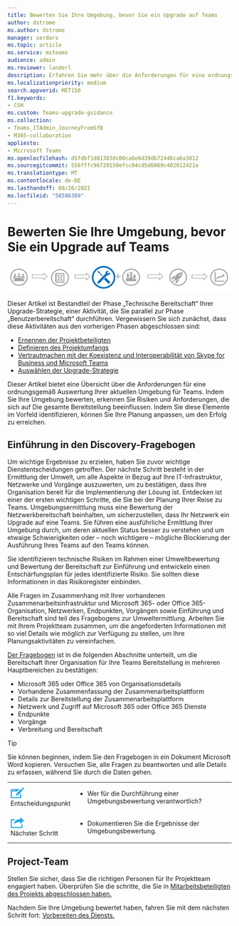 ```yaml
---
title: Bewerten Sie Ihre Umgebung, bevor Sie ein Upgrade auf Teams
author: dstrome
ms.author: dstrome
manager: serdars
ms.topic: article
ms.service: msteams
audience: admin
ms.reviewer: landerl
description: Erfahren Sie mehr über die Anforderungen für eine ordnungsgemäß Bewertung Ihrer aktuellen Umgebung für ein Upgrade auf Teams.
ms.localizationpriority: medium
search.appverid: MET150
f1.keywords:
- CSH
ms.custom: Teams-upgrade-guidance
ms.collection:
- Teams_ITAdmin_JourneyFromSfB
- M365-collaboration
appliesto:
- Microsoft Teams
ms.openlocfilehash: d5fdbf1d81383dc00ca6e6d39db72446ca6a3012
ms.sourcegitcommit: 556fffc96729150efcc04cd5d6069c402012421e
ms.translationtype: MT
ms.contentlocale: de-DE
ms.lasthandoff: 08/26/2021
ms.locfileid: "58586309"
---
```

# <a name="evaluate-your-environment-before-upgrading-to-teams"></a>Bewerten Sie Ihre Umgebung, bevor Sie ein Upgrade auf Teams

![Diagramm Upgrade-Strategie, mit Betonung der Phase „Technische Bereitschaft“](media/upgrade-banner-tech-readiness.png "Etappen der Upgrade-Tour mit Schwerpunkt auf der Phase „Technische Bereitschaft“")

Dieser Artikel ist Bestandteil der Phase „Technische Bereitschaft“ Ihrer Upgrade-Strategie, einer Aktivität, die Sie parallel zur Phase „Benutzerbereitschaft“ durchführen. Vergewissern Sie sich zunächst, dass diese Aktivitäten aus den vorherigen Phasen abgeschlossen sind:

- [Ernennen der Projektbeteiligten](upgrade-enlist-stakeholders.md)
- [Definieren des Projektumfangs](./upgrade-define-project-scope.md)
- [Vertrautmachen mit der Koexistenz und Interoperabilität von Skype for Business und Microsoft Teams](./teams-and-skypeforbusiness-coexistence-and-interoperability.md)
- [Auswählen der Upgrade-Strategie](upgrade-and-coexistence-of-skypeforbusiness-and-teams.md)

Dieser Artikel bietet eine Übersicht über die Anforderungen für eine ordnungsgemäß Auswertung Ihrer aktuellen Umgebung für Teams. Indem Sie Ihre Umgebung bewerten, erkennen Sie Risiken und Anforderungen, die sich auf Die gesamte Bereitstellung beeinflussen. Indem Sie diese Elemente im Vorfeld identifizieren, können Sie Ihre Planung anpassen, um den Erfolg zu erreichen.

## <a name="introduction-to-the-discovery-questionnaire"></a>Einführung in den Discovery-Fragebogen

Um wichtige Ergebnisse zu erzielen, haben Sie zuvor wichtige Dienstentscheidungen getroffen. Der nächste Schritt besteht in der Ermittlung der Umwelt, um alle Aspekte in Bezug auf Ihre IT-Infrastruktur, Netzwerke und Vorgänge auszuwerten, um zu bestätigen, dass Ihre Organisation bereit für die Implementierung der Lösung ist. Entdecken ist einer der ersten wichtigen Schritte, die Sie bei der Planung Ihrer Reise zu Teams. Umgebungsermittlung muss eine Bewertung der Netzwerkbereitschaft beinhalten, um sicherzustellen, dass Ihr Netzwerk ein Upgrade auf eine Teams. Sie führen eine ausführliche Ermittlung Ihrer Umgebung durch, um deren aktuellen Status besser zu verstehen und um etwaige Schwierigkeiten oder – noch wichtigere – mögliche Blockierung der Ausführung Ihres Teams auf den Teams können.

Sie identifizieren technische Risiken im Rahmen einer Umweltbewertung und Bewertung der Bereitschaft zur Einführung und entwickeln einen Entschärfungsplan für jedes identifizierte Risiko. Sie sollten diese Informationen in das Risikoregister einbinden.

Alle Fragen im Zusammenhang mit Ihrer vorhandenen Zusammenarbeitsinfrastruktur und Microsoft 365- oder Office 365-Organisation, Netzwerken, Endpunkten, Vorgängen sowie Einführung und Bereitschaft sind teil des Fragebogens zur Umweltermittlung. Arbeiten Sie mit Ihrem Projektteam zusammen, um die angeforderten Informationen mit so viel Details wie möglich zur Verfügung zu stellen, um Ihre Planungsaktivitäten zu vereinfachen.

[Der Fragebogen](upgrade-plan-journey-discovery-questionnaire.md) ist in die folgenden Abschnitte unterteilt, um die Bereitschaft Ihrer Organisation für Ihre Teams Bereitstellung in mehreren Hauptbereichen zu bestätigen:

- Microsoft 365 oder Office 365 von Organisationsdetails
- Vorhandene Zusammenfassung der Zusammenarbeitsplattform
- Details zur Bereitstellung der Zusammenarbeitsplattform
- Netzwerk und Zugriff auf Microsoft 365 oder Office 365 Dienste
- Endpunkte
- Vorgänge
- Verbreitung und Bereitschaft

> [!TIP]
> Sie können beginnen, indem Sie den Fragebogen in ein Dokument Microsoft Word kopieren. Versuchen Sie, alle Fragen zu beantworten und alle Details zu erfassen, während Sie durch die Daten gehen.

<table>
<tr><td><img src="media/audio_conferencing_image7.png" alt="An icon depicting a decision point"/> <br/>Entscheidungspunkt</td><td><ul><li>Wer für die Durchführung einer Umgebungsbewertung verantwortlich?</li></ul></td></tr>
<tr><td><img src="media/audio_conferencing_image9.png" alt="An icon depicting the next step"/><br/>Nächster Schritt</td><td><ul><li>Dokumentieren Sie die Ergebnisse der Umgebungsbewertung.</li></ul></td></tr>
</table>


## <a name="project-team"></a>Project-Team

Stellen Sie sicher, dass Sie die richtigen Personen für Ihr Projektteam engagiert haben. Überprüfen Sie die schritte, die Sie in [Mitarbeitsbeteiligten des Projekts abgeschlossen haben.](upgrade-enlist-stakeholders.md)

Nachdem Sie Ihre Umgebung bewertet haben, fahren Sie mit dem nächsten Schritt fort: [Vorbereiten des Diensts.](upgrade-prepare-environment-prepare-service.md)